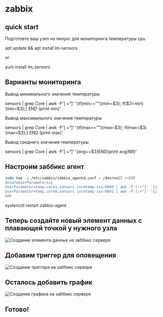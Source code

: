 # zabbix
## quick start

Подготовте ваш узел на линукс для мониторинга температуры cpu

apt update && apt install lm-sensors

or

yum install lm_sensors

## Варианты мониторинга

Вывод минимального значения температуры

sensors | grep Core | awk -F'[:+°]' '{if(min==""){min=$3}; if($3<min) {min=$3};} END {print min}'

Вывод максимального значения температуры

sensors | grep Core | awk -F'[:+°]' '{if(max==""){max=$3}; if(max<$3) {max=$3};} END {print max}'

Вывод среднего значения температуры

sensors | grep Core | awk -F'[:+°]' '{avg+=$3}END{print avg/NR}'

## Настроим заббикс агент
```sh
sudo tee -a /etc/zabbix/zabbix_agentd.conf > /dev/null <<EOF
UnsafeUserParameters=1
UserParameter=temp.core1,sensors coretemp-isa-0000 | awk -F'[:+°]' '{if(max==""){max=$3}; if(max<$3) {max=$3};} END {print max}'
UserParameter=temp.core0,sensors coretemp-isa-0001 | awk -F'[:+°]' '{if(max==""){max=$3}; if(max<$3) {max=$3};} END {print max}'
EOF
```
systemctl restart zabbix-agent

## Теперь создайте новый элемент данных с плавающей точкой у нужного узла

![Создание элемента данных на заббикс сервере](https://github.com/toxi42/zabbix/raw/main/screenshots/data.png)

## Добавим триггер для оповещения

![Создание триггера на заббикс сервере](https://github.com/toxi42/zabbix/raw/main/screenshots/trigger.png)

## Осталось добавить график

![Создание графика на заббикс сервере](https://github.com/toxi42/zabbix/raw/main/screenshots/chart.png)

## Готово!
